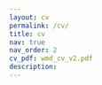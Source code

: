 ```yaml
---
layout: cv
permalink: /cv/
title: cv
nav: true
nav_order: 2
cv_pdf: wmd_cv_v2.pdf
description:
---
```

